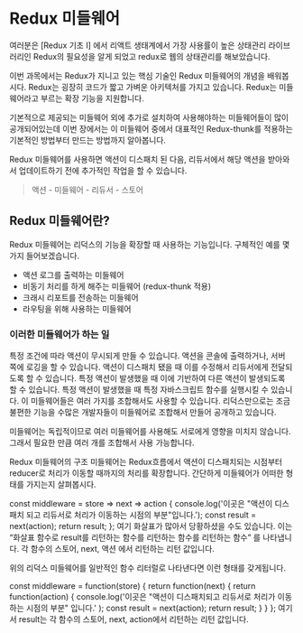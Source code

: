 # Redux 미들웨어

여러분은 [Redux 기초 I] 에서 리액트 생태계에서 가장 사용률이 높은 상태관리 라이브러리인 Redux의 필요성을 알게 되었고 redux로 웹의 상태관리를 해보았습니다.

이번 과목에서는 Redux가 지니고 있는 핵심 기술인 Redux 미들웨어의 개념을 배워봅시다.
Redux는 굉장히 코드가 짧고 가벼운 아키텍처를 가지고 있습니다. Redux는 미들웨어라고 부르는 확장 기능을 지원합니다. 

기본적으로 제공되는 미들웨어 외에 추가로 설치하여 사용해야하는 미들웨어들이 많이 공개되어있는데 이번 장에서는 이 미들웨어 중에서 대표적인 Redux-thunk를 적용하는 기본적인 방법부터 만드는 방법까지 알아봅니다.

Redux 미들웨어를 사용하면 액션이 디스패치 된 다음, 리듀서에서 해당 액션을 받아와서 업데이트하기 전에 추가적인 작업을 할 수 있습니다.

> 액션 - 미들웨어 - 리듀서 - 스토어

## Redux 미들웨어란?

Redux 미들웨어는 리덕스의 기능을 확장할 때 사용하는 기능입니다. 구체적인 예를 몇 가지 들어보겠습니다.

- 액션 로그를 출력하는 미들웨어
- 비동기 처리를 하게 해주는 미들웨어 (redux-thunk 적용)
- 크래시 리포트를 전송하는 미들웨어
- 라우팅을 위해 사용하는 미들웨어

### 이러한 미들웨어가 하는 일

특정 조건에 따라 액션이 무시되게 만들 수 있습니다.
액션을 콘솔에 출력하거나, 서버 쪽에 로깅을 할 수 있습니다.
액션이 디스패치 됐을 때 이를 수정해서 리듀서에게 전달되도록 할 수 있습니다.
특정 액션이 발생했을 때 이에 기반하여 다른 액션이 발생되도록 할 수 있습니다.
특정 액션이 발생했을 때 특정 자바스크립트 함수를 실행시킬 수 있습니다.
이 미들웨어들은 여러 가지를 조합해서도 사용할 수 있습니다. 리덕스만으로는 조금 불편한 기능을 수많은 개발자들이 미들웨어로 조합해서 만들어 공개하고 있습니다.

미들웨어는 독립적이므로 여러 미들웨어를 사용해도 서로에게 영향을 미치지 않습니다. 그래서 필요한 만큼 여러 개를 조합해서 사용 가능합니다.

Redux 미들웨어의 구조
미들웨어는 Redux흐름에서 액션이 디스패치되는 시점부터 reducer로 처리가 이동할 때까지의 처리를 확장합니다.
간단하게 미들웨어가 어떠한 형태를 가지는지 살펴봅시다.

const middleware = store => next => action {
console.log('이곳은 "액션이 디스패치 되고 리듀서로 처리가 이동하는 시점의 부분"입니다.');
const result = next(action);
return result;
};
여기 화살표가 많아서 당황하셨을 수도 있습니다. 이는 “화살표 함수로 result를 리턴하는 함수를 리턴하는 함수를 리턴하는 함수” 를 나타냅니다. 각 함수의 스토어, next, 액션 에서 리턴하는 리턴 값입니다.

위의 리덕스 미들웨어를 일반적인 함수 리터럴로 나타낸다면 이런 형태를 갖게됩니다.

const middleware = function(store) {
return function(next) {
return function(action) {
console.log('이곳은 "액션이 디스패치되고 리듀서로 처리가 이동하는 시점의 부분" 입니다.' );
const result = next(action);
return result;
}
}
};
여기서 result는 각 함수의 스토어, next, action에서 리턴하는 리턴 값입니다.
